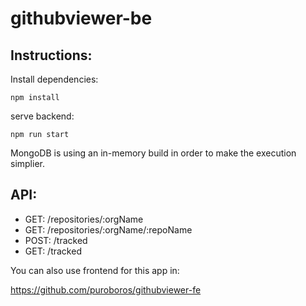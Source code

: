 # githubviewer-be

## Instructions: 

Install dependencies:
```
npm install 
``` 

serve backend:
```
npm run start 
``` 
MongoDB is using an in-memory build in order to make the execution simplier.

## API:
- GET: /repositories/:orgName
- GET: /repositories/:orgName/:repoName
- POST: /tracked
- GET: /tracked



You can also use frontend for this app in:

https://github.com/puroboros/githubviewer-fe